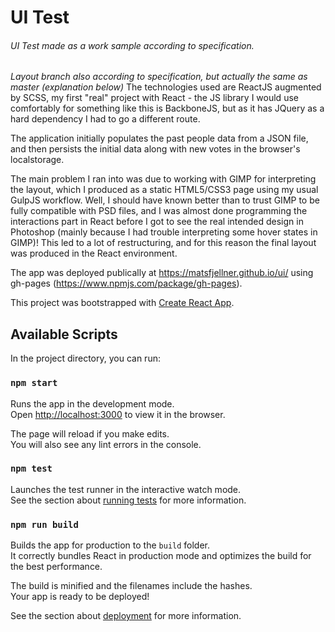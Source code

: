 # UI Test
###### UI Test made as a work sample according to specification.
*Layout branch also according to specification, but actually the same as master (explanation below)*
The technologies used are ReactJS augmented by SCSS, my first "real" project with React - the JS library I would use comfortably for something like this is BackboneJS, but as it has JQuery as a hard dependency I had to go a different route.

The application initially populates the past people data from a JSON file, and then persists the initial data along with new votes in the browser's localstorage.

The main problem I ran into was due to working with GIMP for interpreting the layout, which I produced as a static HTML5/CSS3 page using my usual GulpJS workflow. Well, I should have known better than to trust GIMP to be fully compatible with PSD files, and I was almost done programming the interactions part in React before I got to see the real intended design in Photoshop (mainly because I had trouble interpreting some hover states in GIMP)! This led to a lot of restructuring, and for this reason the final layout was produced in the React environment.

The app was deployed publically at https://matsfjellner.github.io/ui/ using gh-pages (https://www.npmjs.com/package/gh-pages).

This project was bootstrapped with [Create React App](https://github.com/facebook/create-react-app).

## Available Scripts

In the project directory, you can run:

### `npm start`

Runs the app in the development mode.<br />
Open [http://localhost:3000](http://localhost:3000) to view it in the browser.

The page will reload if you make edits.<br />
You will also see any lint errors in the console.

### `npm test`

Launches the test runner in the interactive watch mode.<br />
See the section about [running tests](https://facebook.github.io/create-react-app/docs/running-tests) for more information.

### `npm run build`

Builds the app for production to the `build` folder.<br />
It correctly bundles React in production mode and optimizes the build for the best performance.

The build is minified and the filenames include the hashes.<br />
Your app is ready to be deployed!

See the section about [deployment](https://facebook.github.io/create-react-app/docs/deployment) for more information.


